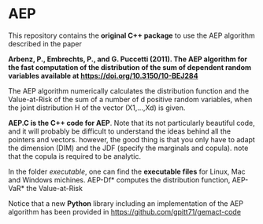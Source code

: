# AEP

This repository contains the **original C++ package** to use the AEP algorithm described in the paper

**Arbenz, P., Embrechts, P., and G. Puccetti (2011). The AEP algorithm for the fast computation of the distribution of the sum of dependent random variables  available at https://doi.org/10.3150/10-BEJ284**

The AEP algorithm numerically calculates the distribution function and the Value-at-Risk of the sum of a number of d positive random variables, when the joint distribution H of the vector (X1,...,Xd) is given. 

**AEP.C is the C++ code for AEP**. Note that its not particularly beautiful code, 
and it will probably be difficult to understand the ideas behind all the pointers and 
vectors. however, the good thing is that you only have to adapt the dimension (DIM) and 
the JDF (specify the marginals and copula). note that the copula is required to be 
analytic.

In the folder _executable_, one can find the **executable files** for Linux, Mac and Windows michines.
AEP-Df* computes the distribution function, AEP-VaR* the Value-at-Risk

Notice that a new **Python** library including an implementation of the AEP algorithm 
has been provided in https://github.com/gpitt71/gemact-code
